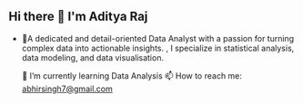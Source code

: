 ## Hi there 👋 I'm Aditya Raj

- 👀A dedicated and detail-oriented Data Analyst with a passion for turning complex data into actionable insights. , I specialize in statistical analysis, data modeling, and data visualisation.
  
  🌱 I’m currently learning Data Analysis
  📫 How to reach me: abhirsingh7@gmail.com
<!--
**AdityaRaj-04/AdityaRaj-04** is a ✨ _special_ ✨ repository because its `README.md` (this file) appears on your GitHub profile.

Here are some ideas to get you started:

- 🔭 I’m currently working on ...
- 🌱 I’m currently learning ...
- 👯 I’m looking to collaborate on ...
- 🤔 I’m looking for help with ...
- 💬 Ask me about ...
- 📫 How to reach me: ...
- 😄 Pronouns: ...
- ⚡ Fun fact: ...
-->
